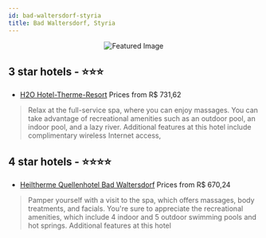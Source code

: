 ```yaml
---
id: bad-waltersdorf-styria
title: Bad Waltersdorf, Styria
---
```


<center><img src="https://i.travelapi.com/hotels/10000000/9210000/9202800/9202721/e358fed3_z.jpg" alt="Featured Image" /></center>


##  3 star hotels - ⭐️⭐️⭐️

-    [H2O Hotel-Therme-Resort](https://us.hurb.com/hotels/bad-waltersdorf/h2o-hotel-therme-resort-JNP-JP908401?cmp=18055) Prices from R$ 731,62
   > Relax at the full-service spa, where you can enjoy massages. You can take advantage of recreational amenities such as an outdoor pool, an indoor pool, and a lazy river. Additional features at this hotel include complimentary wireless Internet access,

##  4 star hotels - ⭐️⭐️⭐️⭐️

-    [Heiltherme Quellenhotel Bad Waltersdorf](https://us.hurb.com/hotels/bad-waltersdorf/heiltherme-quellenhotel-bad-waltersdorf-JNP-JP346916?cmp=18055) Prices from R$ 670,24
   > Pamper yourself with a visit to the spa, which offers massages, body treatments, and facials. You're sure to appreciate the recreational amenities, which include 4 indoor and 5 outdoor swimming pools and hot springs. Additional features at this hotel
